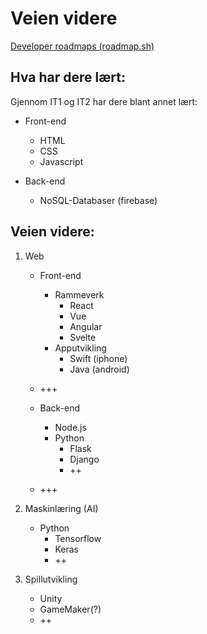 # Veien videre

[Developer roadmaps (roadmap.sh)](https://roadmap.sh/)

## Hva har dere lært:

Gjennom IT1 og IT2 har dere blant annet lært:

- Front-end
  - HTML
  - CSS
  - Javascript


- Back-end
  - NoSQL-Databaser (firebase)

## Veien videre:

1. Web

   - Front-end
     - Rammeverk
       - React
       - Vue
       - Angular
       - Svelte
     - Apputvikling
       - Swift (iphone)
       - Java  (android)
   - +++

   - Back-end
     - Node.js
     - Python
       - Flask
       - Django
       - ++
   - +++


2. Maskinlæring (AI)

   - Python
       - Tensorflow
       - Keras
       - ++

3. Spillutvikling
    - Unity
    - GameMaker(?)
    - ++

